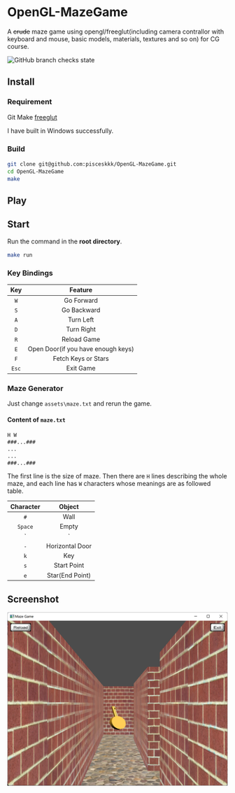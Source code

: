 # OpenGL-MazeGame

A ~~crude~~ maze game using opengl/freeglut(including camera contrallor with keyboard and mouse, basic models, materials, textures and so on) for CG course.

![GitHub branch checks state](https://img.shields.io/github/checks-status/pisceskkk/OpenGL-MazeGame/master)

## Install

### Requirement

Git
Make
[freeglut](http://freeglut.sourceforge.net/)

I have built in Windows successfully.

### Build

```bash
git clone git@github.com:pisceskkk/OpenGL-MazeGame.git
cd OpenGL-MazeGame
make
```

## Play

## Start

Run the command in the **root directory**.

```bash
make run
```

### Key Bindings

| Key | Feature |
|:---:|:---:|
| `W` | Go Forward |
| `S` | Go Backward |
| `A` | Turn Left |
| `D` | Turn Right |
| `R` | Reload Game |
| `E` | Open Door(if you have enough keys) |
| `F` | Fetch Keys or Stars |
| `Esc` | Exit Game |

### Maze Generator

Just change `assets\maze.txt` and rerun the game.

#### Content of `maze.txt`

```
H W
###...###
...
...
###...###
```

The first line is the size of maze.
Then there are `H` lines describing the whole maze, and each line has `W` characters whose meanings are as followed table.

| Character | Object |
| :---: | :---: |
| `#` | Wall |
| `Space` | Empty |
| `|` | Vertical Door |
| `-` | Horizontal Door|
| `k` | Key |
| `s` | Start Point |
| `e` | Star(End Point) |

## Screenshot

![screenshot](./assets/screenshot1.png)